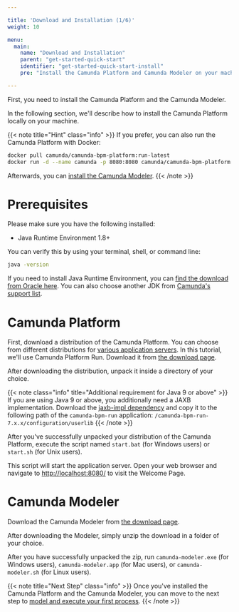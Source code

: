 ```yaml
---

title: 'Download and Installation (1/6)'
weight: 10

menu:
  main:
    name: "Download and Installation"
    parent: "get-started-quick-start"
    identifier: "get-started-quick-start-install"
    pre: "Install the Camunda Platform and Camunda Modeler on your machine."

---
```


First, you need to install the Camunda Platform and the Camunda Modeler.

In the following section, we'll describe how to install the Camunda Platform locally on your machine.

{{< note title="Hint" class="info" >}}
If you prefer, you can also run the Camunda Platform with Docker:

```sh
docker pull camunda/camunda-bpm-platform:run-latest
docker run -d --name camunda -p 8080:8080 camunda/camunda-bpm-platform:run-latest
```

Afterwards, you can [install the Camunda Modeler](#camunda-modeler).
{{< /note >}}


# Prerequisites

Please make sure you have the following installed:

* Java Runtime Environment 1.8+

You can verify this by using your terminal, shell, or command line:

```sh
java -version
```
If you need to install Java Runtime Environment, you can [find the download from Oracle here](https://www.oracle.com/technetwork/java/javase/downloads/index.html). You can also choose another JDK from [Camunda's support list](/manual/latest/introduction/supported-environments/#java-runtime).

# Camunda Platform

First, download a distribution of the Camunda Platform. You can choose from different distributions for [various application servers](/manual/latest/installation/full/). In this tutorial, we'll use Camunda Platform Run. Download it from [the download page](https://camunda.com/download/).

After downloading the distribution, unpack it inside a directory of your choice.

{{< note class="info" title="Additional requirement for Java 9 or above" >}}
If you are using Java 9 or above, you additionally need a JAXB implementation. Download the [jaxb-impl dependency](https://repo1.maven.org/maven2/com/sun/xml/bind/jaxb-impl/2.3.3/jaxb-impl-2.3.3.jar) and copy it to the following path of the `camunda-bpm-run` application:
`/camunda-bpm-run-7.x.x/configuration/userlib` {{< /note >}}

After you've successfully unpacked your distribution of the Camunda Platform, execute the script named `start.bat` (for Windows users) or `start.sh` (for Unix users).

This script will start the application server. Open your web browser and navigate to [http://localhost:8080/](http://localhost:8080/) to visit the Welcome Page. 

# Camunda Modeler

Download the Camunda Modeler from [the download page](https://camunda.com/download/modeler/).

After downloading the Modeler, simply unzip the download in a folder of your choice.

After you have successfully unpacked the zip, run `camunda-modeler.exe` (for Windows users), `camunda-modeler.app` (for Mac users), or `camunda-modeler.sh` (for Linux users).

{{< note title="Next Step" class="info" >}}
Once you've installed the Camunda Platform and the Camunda Modeler, you can move to the next step to [model and execute your first process](/get-started/quick-start/service-task/).
{{< /note >}}
